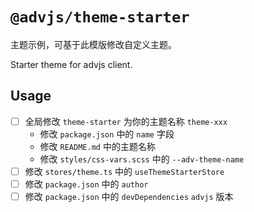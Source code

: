 # `@advjs/theme-starter`

主题示例，可基于此模版修改自定义主题。

Starter theme for advjs client.

## Usage

- [ ] 全局修改 `theme-starter` 为你的主题名称 `theme-xxx`
  - 修改 `package.json` 中的 `name` 字段
  - 修改 `README.md` 中的主题名称
  - 修改 `styles/css-vars.scss` 中的 `--adv-theme-name`
- [ ] 修改 `stores/theme.ts` 中的 `useThemeStarterStore`
- [ ] 修改 `package.json` 中的 `author`
- [ ] 修改 `package.json` 中的 `devDependencies` `advjs` 版本
